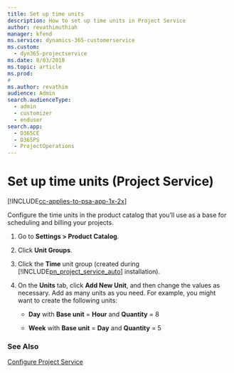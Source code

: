 ```yaml
---
title: Set up time units
description: How to set up time units in Project Service
author: revathimuthiah
manager: kfend
ms.service: dynamics-365-customerservice
ms.custom: 
  - dyn365-projectservice
ms.date: 8/03/2018
ms.topic: article
ms.prod: 
#
ms.author: revathim
audience: Admin
search.audienceType: 
  - admin
  - customizer
  - enduser
search.app: 
  - D365CE
  - D365PS
  - ProjectOperations
---
```

# Set up time units (Project Service)

[!INCLUDE[cc-applies-to-psa-app-1x-2x](../includes/cc-applies-to-psa-app-1x-2x.md)]

Configure the time units in the product catalog that you’ll use as a base for scheduling and billing your projects.  
  
1. Go to **Settings > Product Catalog**.  
  
2. Click **Unit Groups**.  
  
3. Click the **Time** unit group (created during [!INCLUDE[pn_project_service_auto](../includes/pn-project-service-auto.md)] installation).  
  
4. On the **Units** tab, click **Add New Unit**, and then change the values as necessary. Add as many units as you need. For example, you might want to create the following units:  
  
   - **Day** with **Base unit** = **Hour** and **Quantity** = 8  
  
   - **Week** with **Base unit** = **Day** and **Quantity** = 5  
  
### See Also  
 [Configure Project Service](../psa/configure.md)
